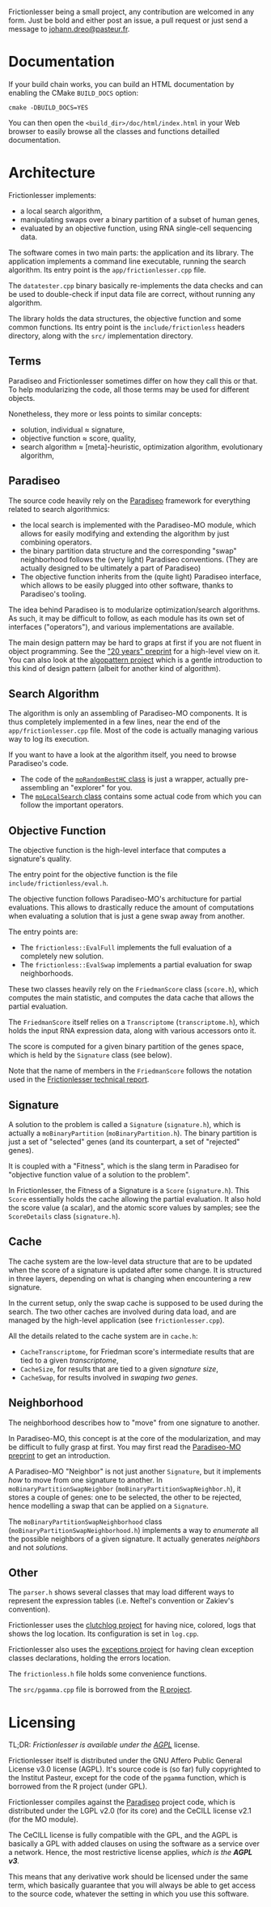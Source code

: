 
Frictionlesser being a small project, any contribution are welcomed in any form.
Just be bold and either post an issue, a pull request or just send a message to <johann.dreo@pasteur.fr>.


Documentation
=============

If your build chain works, you can build an HTML documentation by enabling
the CMake `BUILD_DOCS` option:
```
cmake -DBUILD_DOCS=YES
```

You can then open the `<build_dir>/doc/html/index.html` in your Web browser
to easily browse all the classes and functions detailled documentation.


Architecture
============

Frictionlesser implements:

- a local search algorithm,
- manipulating swaps over a binary partition of a subset of human genes,
- evaluated by an objective function, using RNA single-cell sequencing data.

The software comes in two main parts: the application and its library.
The application implements a command line executable, running the search algorithm.
Its entry point is the `app/frictionlesser.cpp` file.

The `datatester.cpp` binary basically re-implements the data checks
and can be used to double-check if input data file are correct, without running any algorithm.

The library holds the data structures, the objective function and some common functions.
Its entry point is the `include/frictionless` headers directory, along with the
`src/` implementation directory.


Terms
-----

Paradiseo and Frictionlesser sometimes differ on how they call this or that.
To help modularizing the code, all those terms may be used for different objects.

Nonetheless, they more or less points to similar concepts:
- solution, individual ≈ signature,
- objective function ≈ score, quality,
- search algorithm ≈ [meta]-heuristic, optimization algorithm, evolutionary algorithm,


Paradiseo
---------

The source code heavily rely on the [Paradiseo](https://github.com/nojhan/paradiseo)
framework for everything related to search algorithmics:

- the local search is implemented with the Paradiseo-MO module,
  which allows for easily modifying and extending the algorithm by just combining operators.
- the binary partition data structure and the corresponding "swap" neighborhood
  follows the (very light) Paradiseo conventions.
  (They are actually designed to be ultimately a part of Paradiseo)
- The objective function inherits from the (quite light) Paradiseo interface,
  which allows to be easily plugged into other software, thanks to Paradiseo's tooling.

The idea behind Paradiseo is to modularize optimization/search algorithms.
As such, it may be difficult to follow, as each module has its own set of interfaces ("operators"),
and various implementations are available.

The main design pattern may be hard to graps at first if you are not fluent in object programming.
See the ["20 years" preprint](https://arxiv.org/pdf/2105.00420.pdf) for a high-level view on it.
You can also look at the
[algopattern project](https://github.com/nojhan/algopattern/blob/master/cpp/strategy.cpp)
which is a gentle introduction to this kind of design pattern (albeit for another kind of algorithm).


Search Algorithm
----------------

The algorithm is only an assembling of Paradiseo-MO components.
It is thus completely implemented in a few lines, near the end of the `app/frictionlesser.cpp` file.
Most of the code is actually managing various way to log its execution.

If you want to have a look at the algorithm itself, you need to browse Paradiseo's code.

- The code of the [`moRandomBestHC` class](https://github.com/nojhan/paradiseo/blob/master/mo/src/algo/moRandomBestHC.h)
  is just a wrapper, actually pre-assembling an "explorer" for you.
- The [`moLocalSearch` class](https://github.com/nojhan/paradiseo/blob/master/mo/src/algo/moLocalSearch.h)
  contains some actual code from which you can follow the important operators.


Objective Function
------------------

The objective function is the high-level interface that computes a signature's quality.

The entry point for the objective function is the file `include/frictionless/eval.h`.

The objective function follows Paradiseo-MO's architucture for partial evaluations.
This allows to drastically reduce the amount of computations when evaluating a solution
that is just a gene swap away from another.

The entry points are:

- The `frictionless::EvalFull` implements the full evaluation of a completely new solution.
- The `frictionless::EvalSwap` implements a partial evaluation for swap neighborhoods.

These two classes heavily rely on the `FriedmanScore` class (`score.h`),
which computes the main statistic, and computes the data cache that allows
the partial evaluation.

The `FriedmanScore` itself relies on a `Transcriptome` (`transcriptome.h`),
which holds the input RNA expression data, along with various accessors onto it.

The score is computed for a given binary partition of the genes space,
which is held by the `Signature` class (see below).

Note that the name of members in the `FriedmanScore` follows the notation used
in the [Frictionlesser technical report](https://www.overleaf.com/project/6166fe78f282a9f39c869372).


Signature
---------

A solution to the problem is called a `Signature` (`signature.h`),
which is actually a `moBinaryPartition` (`moBinaryPartition.h`).
The binary partition is just a set of "selected" genes
(and its counterpart, a set of "rejected" genes).

It is coupled with a "Fitness", which is the slang term in Paradiseo for
"objective function value of a solution to the problem".

In Frictionlesser, the Fitness of a Signature is a `Score` (`signature.h`).
This `Score` essentially holds the cache allowing the partial evaluation.
It also hold the score value (a scalar), and the atomic score values by samples;
see the `ScoreDetails` class (`signature.h`).


Cache
-----

The cache system are the low-level data structure that are to be updated
when the score of a signature is updated after some change.
It is structured in three layers, depending on what is changing
when encountering a rew signature.

In the current setup, only the swap cache is supposed to be used during the search.
The two other caches are involved during data load,
and are managed by the high-level application (see `frictionlesser.cpp`).

All the details related to the cache system are in `cache.h`:
- `CacheTranscriptome`, for Friedman score's intermediate results that are tied to a given *transcriptome*,
- `CacheSize`, for results that are tied to a given *signature size*,
- `CacheSwap`, for results involved in *swaping two genes*.


Neighborhood
------------

The neighborhood describes how to "move" from one signature to another.

In Paradiseo-MO, this concept is at the core of the modularization,
and may be difficult to fully grasp at first.
You may first read the [Paradiseo-MO preprint](https://inria.hal.science/hal-00665421/)
to get an introduction.

A Paradiseo-MO "Neighbor" is not just another `Signature`,
but it implements *how* to move from one signature to another.
In `moBinaryPartitionSwapNeighbor` (`moBinaryPartitionSwapNeighbor.h`),
it stores a couple of genes: one to be selected, the other to be rejected,
hence modelling a swap that can be applied on a `Signature`.

The `moBinaryPartitionSwapNeighborhood` class (`moBinaryPartitionSwapNeighborhood.h`)
implements a way to *enumerate* all the possible neighbors of a given signature.
It actually generates *neighbors* and not *solutions*.


Other
-----

The `parser.h` shows several classes that may load different ways to represent
the expression tables (i.e. Neftel's convention or Zakiev's convention).

Frictionlesser uses the [clutchlog project](https://nojhan.github.io/clutchlog/)
for having nice, colored, logs that shows the log location.
Its configuration is set in `log.cpp`.

Frictionlesser also uses the [exceptions project](https://github.com/nojhan/exceptions)
for having clean exception classes declarations, holding the errors location.

The `frictionless.h` file holds some convenience functions.

The `src/pgamma.cpp` file is borrowed from the [R project](https://www.r-project.org).


Licensing
=========

TL;DR: *Frictionlesser is available under the
[AGPL](https://www.gnu.org/licenses/agpl-3.0.en.html)* license.

Frictionlesser itself is distributed under the GNU Affero Public General License v3.0 license (AGPL).
It's source code is (so far) fully copyrighted to the Institut Pasteur,
except for the code of the `pgamma` function, which is borrowed from the R project (under GPL).

Frictionlesser compiles against the [Paradiseo](https://github.com/nojhan/paradiseo)
project code, which is distributed under the LGPL v2.0 (for its core)
and the CeCILL license v2.1 (for the MO module).

The CeCILL license is fully compatible with the GPL, and the AGPL is basically a GPL
with added clauses on using the software as a service over a network.
Hence, the most restrictive license applies, *which is the **AGPL v3**.*

This means that any derivative work should be licensed under the same term,
which basically guarantee that you will always be able to get access to
the source code, whatever the setting in which you use this software.
